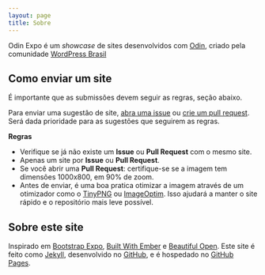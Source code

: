 ```yaml
---
layout: page
title: Sobre
---
```


Odin Expo é um *showcase* de sites desenvolvidos com [Odin](https://github.com/wpbrasil/odin), criado pela comunidade [WordPress Brasil](https://github.com/wpbrasil)

## Como enviar um site

É importante que as submissões devem seguir as regras, seção abaixo.

Para enviar uma sugestão de site, [abra uma issue](https://github.com/wpbrasil/odin-expo//issues/new) ou [crie um pull request](https://github.com/wpbrasil/odin-expo//pulls/new). Será dada prioridade para as sugestões que seguirem as regras. 

**Regras**

- Verifique se já não existe um **Issue** ou **Pull Request** com o mesmo site.
- Apenas um site por **Issue** ou **Pull Request**.
- Se você abrir uma **Pull Request**: certifique-se se a imagem tem dimensões 1000x800, em 90% de zoom.
- Antes de enviar, é uma boa pratica otimizar a imagem através de um otimizador como o [TinyPNG](https://tinypng.com/) ou [ImageOptim](https://imageoptim.com/). Isso ajudará a manter o site rápido e o repositório mais leve possível.

## Sobre este site
Inspirado em [Bootstrap Expo](http://expo.getbootstrap.com/), [Built With Ember](http://builtwithember.io/) e [Beautiful Open](http://beautifulopen.com/).
Este site é feito como [Jekyll](http://jekyllrb.com), desenvolvido no [GitHub](https://github.com/wpbrasil/odin-expo), e é hospedado no [GitHub Pages](https://pages.github.com).